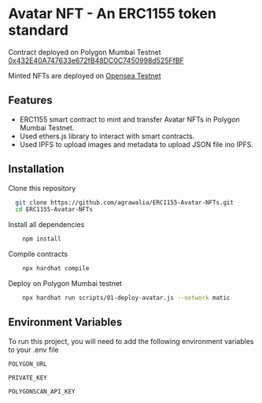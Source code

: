 
# Avatar NFT - An ERC1155 token standard

Contract deployed on Polygon Mumbai Testnet [0x432E40A747633e672fB48DC0C7450998d525FfBF](https://mumbai.polygonscan.com/address/0x432e40a747633e672fb48dc0c7450998d525ffbf)

Minted NFTs are deployed on [Opensea Testnet](https://testnets.opensea.io/collection/unidentified-contract-fveu3ezdrb) 
## Features

- ERC1155 smart contract to mint and transfer Avatar NFTs in Polygon Mumbai Testnet.
- Used ethers.js library to interact with smart contracts.
- Used IPFS to upload images and metadata to upload JSON file ino IPFS.


## Installation

Clone this repository

```bash
  git clone https://github.com/agrawalia/ERC1155-Avatar-NFTs.git
  cd ERC1155-Avatar-NFTs
```
Install all dependencies

```bash
    npm install
```
Compile contracts
```bash
    npx hardhat compile
```
Deploy on Polygon Mumbai testnet
```bash
    npx hardhat run scripts/01-deploy-avatar.js --network matic
```
## Environment Variables

To run this project, you will need to add the following environment variables to your .env file

`POLYGON_URL`

`PRIVATE_KEY`

`POLYGONSCAN_API_KEY`

